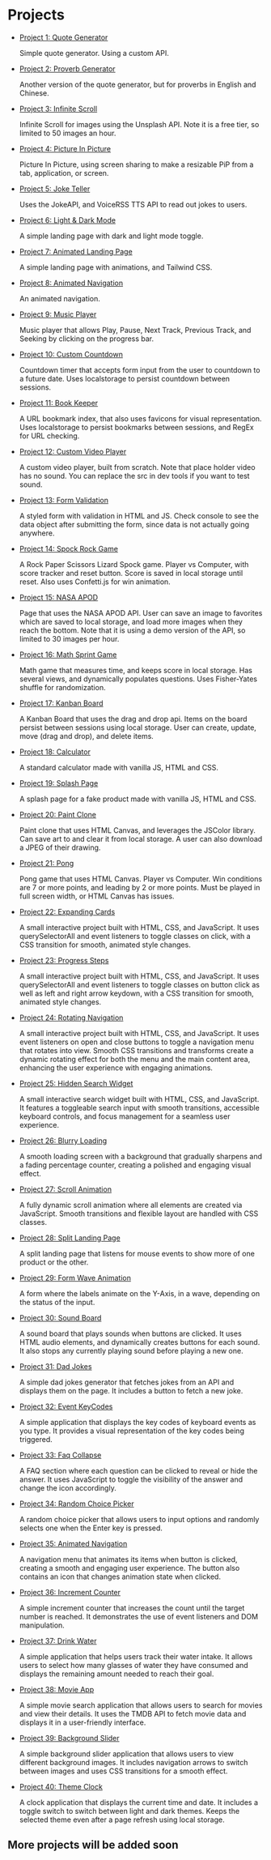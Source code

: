 # Projects

- [Project 1: Quote Generator](https://substylee.github.io/javascriptProjects/0001quoteGenerator/index.html)

  Simple quote generator. Using a custom API.

- [Project 2: Proverb Generator](https://substylee.github.io/javascriptProjects/0002proverbsGenerator/index.html)

  Another version of the quote generator, but for proverbs in English and Chinese.

- [Project 3: Infinite Scroll](https://substylee.github.io/javascriptProjects/0003infinityScroll/index.html)

  Infinite Scroll for images using the Unsplash API. Note it is a free tier, so limited to 50 images an hour.

- [Project 4: Picture In Picture](https://substylee.github.io/javascriptProjects/0004pictureInPicture/index.html)

  Picture In Picture, using screen sharing to make a resizable PiP from a tab, application, or screen.

- [Project 5: Joke Teller](https://substylee.github.io/javascriptProjects/0005jokeTeller/index.html)

  Uses the JokeAPI, and VoiceRSS TTS API to read out jokes to users.

- [Project 6: Light & Dark Mode](https://substylee.github.io/javascriptProjects/0006lightDarkMode/index.html)

  A simple landing page with dark and light mode toggle.

- [Project 7: Animated Landing Page](https://substylee.github.io/javascriptProjects/0007animatedLandingPage/index.html)

  A simple landing page with animations, and Tailwind CSS.

- [Project 8: Animated Navigation](https://substylee.github.io/javascriptProjects/0008animatedNavigation/index.html)

  An animated navigation.

- [Project 9: Music Player](https://substylee.github.io/javascriptProjects/0009musicPlayer/index.html)

  Music player that allows Play, Pause, Next Track, Previous Track, and Seeking by clicking on the progress bar.

- [Project 10: Custom Countdown](https://substylee.github.io/javascriptProjects/0010customCountdown/index.html)

  Countdown timer that accepts form input from the user to countdown to a future date. Uses localstorage to persist countdown between sessions.

- [Project 11: Book Keeper](https://substylee.github.io/javascriptProjects/0011bookKeeper/index.html)

  A URL bookmark index, that also uses favicons for visual representation. Uses localstorage to persist bookmarks between sessions, and RegEx for URL checking.

- [Project 12: Custom Video Player](https://substylee.github.io/javascriptProjects/0012videoPlayer/index.html)

  A custom video player, built from scratch. Note that place holder video has no sound. You can replace the src in dev tools if you want to test sound.

- [Project 13: Form Validation](https://substylee.github.io/javascriptProjects/0013formValidation/index.html)

  A styled form with validation in HTML and JS. Check console to see the data object after submitting the form, since data is not actually going anywhere.

- [Project 14: Spock Rock Game](https://substylee.github.io/javascriptProjects/0014spockRockGame/index.html)

  A Rock Paper Scissors Lizard Spock game. Player vs Computer, with score tracker and reset button. Score is saved in local storage until reset. Also uses Confetti.js for win animation.

- [Project 15: NASA APOD](https://substylee.github.io/javascriptProjects/0015nasaApod/index.html)

  Page that uses the NASA APOD API. User can save an image to favorites which are saved to local storage, and load more images when they reach the bottom. Note that it is using a demo version of the API, so limited to 30 images per hour.

- [Project 16: Math Sprint Game](https://substylee.github.io/javascriptProjects/0016mathSprint/index.html)

  Math game that measures time, and keeps score in local storage. Has several views, and dynamically populates questions. Uses Fisher-Yates shuffle for randomization.

- [Project 17: Kanban Board](https://substylee.github.io/javascriptProjects/0017kanbanBoard/index.html)

  A Kanban Board that uses the drag and drop api. Items on the board persist between sessions using local storage. User can create, update, move (drag and drop), and delete items.

- [Project 18: Calculator](https://substylee.github.io/javascriptProjects/0018calculator/index.html)

  A standard calculator made with vanilla JS, HTML and CSS.

- [Project 19: Splash Page](https://substylee.github.io/javascriptProjects/0019splashPage/index.html)

  A splash page for a fake product made with vanilla JS, HTML and CSS.

- [Project 20: Paint Clone](https://substylee.github.io/javascriptProjects/0020paintClone/index.html)

  Paint clone that uses HTML Canvas, and leverages the JSColor library. Can save art to and clear it from local storage. A user can also download a JPEG of their drawing.

- [Project 21: Pong](https://substylee.github.io/javascriptProjects/0021pong/index.html)

  Pong game that uses HTML Canvas. Player vs Computer. Win conditions are 7 or more points, and leading by 2 or more points. Must be played in full screen width, or HTML Canvas has issues.

- [Project 22: Expanding Cards](https://substylee.github.io/javascriptProjects/0022expandingCards/index.html)

  A small interactive project built with HTML, CSS, and JavaScript. It uses querySelectorAll and event listeners to toggle classes on click, with a CSS transition for smooth, animated style changes.

- [Project 23: Progress Steps](https://substylee.github.io/javascriptProjects/0023progressSteps/index.html)

  A small interactive project built with HTML, CSS, and JavaScript. It uses querySelectorAll and event listeners to toggle classes on button click as well as left and right arrow keydown, with a CSS transition for smooth, animated style changes.

- [Project 24: Rotating Navigation](https://substylee.github.io/javascriptProjects/0024rotatingNavigation/index.html)

  A small interactive project built with HTML, CSS, and JavaScript. It uses event listeners on open and close buttons to toggle a navigation menu that rotates into view. Smooth CSS transitions and transforms create a dynamic rotating effect for both the menu and the main content area, enhancing the user experience with engaging animations.

- [Project 25: Hidden Search Widget](https://substylee.github.io/javascriptProjects/0025hiddenSearchWidget/index.html)

  A small interactive search widget built with HTML, CSS, and JavaScript. It features a toggleable search input with smooth transitions, accessible keyboard controls, and focus management for a seamless user experience.

- [Project 26: Blurry Loading](https://substylee.github.io/javascriptProjects/0026blurryLoading/index.html)

  A smooth loading screen with a background that gradually sharpens and a fading percentage counter, creating a polished and engaging visual effect.

- [Project 27: Scroll Animation](https://substylee.github.io/javascriptProjects/0027scrollAnimation/index.html)

  A fully dynamic scroll animation where all elements are created via JavaScript. Smooth transitions and flexible layout are handled with CSS classes.

- [Project 28: Split Landing Page](https://substylee.github.io/javascriptProjects/0028splitLandingPage/index.html)

  A split landing page that listens for mouse events to show more of one product or the other.

- [Project 29: Form Wave Animation](https://substylee.github.io/javascriptProjects/0029formWaveAnimation/index.html)

  A form where the labels animate on the Y-Axis, in a wave, depending on the status of the input.

- [Project 30: Sound Board](https://substylee.github.io/javascriptProjects/0030soundBoard/index.html)

  A sound board that plays sounds when buttons are clicked. It uses HTML
  audio elements, and dynamically creates buttons for each sound. It
  also stops any currently playing sound before playing a new one.

- [Project 31: Dad Jokes](https://substylee.github.io/javascriptProjects/0031dadJokes/index.html)

  A simple dad jokes generator that fetches jokes from an API and displays them on the page. It includes a button to fetch a new joke.

- [Project 32: Event KeyCodes](https://substylee.github.io/javascriptProjects/0032eventKeyCodes/index.html)

  A simple application that displays the key codes of keyboard events
  as you type. It provides a visual representation of the key codes
  being triggered.

- [Project 33: Faq Collapse](https://substylee.github.io/javascriptProjects/0033faqCollapse/index.html)

  A FAQ section where each question can be clicked to reveal or hide
  the answer. It uses JavaScript to toggle the visibility of the answer
  and change the icon accordingly.

- [Project 34: Random Choice Picker](https://substylee.github.io/javascriptProjects/0034randomChoicePicker/index.html)

  A random choice picker that allows users to input options and randomly selects one when the Enter key is pressed.

- [Project 35: Animated Navigation](https://substylee.github.io/javascriptProjects/0035animatedNavigation/index.html)

  A navigation menu that animates its items when button is clicked, creating a smooth
  and engaging user experience. The button also contains an icon that changes
  animation state when clicked.

- [Project 36: Increment Counter](https://substylee.github.io/javascriptProjects/0036incrementCounter/index.html)

  A simple increment counter that increases the count until the target number is reached.
  It demonstrates the use of event listeners and DOM manipulation.

- [Project 37: Drink Water](https://substylee.github.io/javascriptProjects/0037drinkWater/index.html)

  A simple application that helps users track their water intake.
  It allows users to select how many glasses of water they have consumed
  and displays the remaining amount needed to reach their goal.

- [Project 38: Movie App](https://substylee.github.io/javascriptProjects/0038movieApp/index.html)

  A simple movie search application that allows users to search for
  movies and view their details. It uses the TMDB API to fetch movie
  data and displays it in a user-friendly interface.

- [Project 39: Background Slider](https://substylee.github.io/javascriptProjects/0039backgroundSlider/index.html)

  A simple background slider application that allows users to view
  different background images. It includes navigation arrows to switch
  between images and uses CSS transitions for a smooth effect.

- [Project 40: Theme Clock](https://substylee.github.io/javascriptProjects/0040themeClock/index.html)

  A clock application that displays the current time and date. It
  includes a toggle switch to switch between light and dark themes.
  Keeps the selected theme even after a page refresh using local
  storage.

## More projects will be added soon
